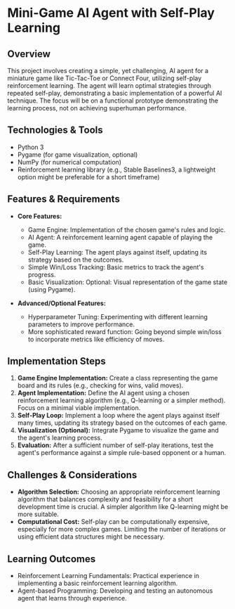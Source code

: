 # Mini-Game AI Agent with Self-Play Learning

## Overview
This project involves creating a simple, yet challenging, AI agent for a miniature game like Tic-Tac-Toe or Connect Four, utilizing self-play reinforcement learning. The agent will learn optimal strategies through repeated self-play, demonstrating a basic implementation of a powerful AI technique.  The focus will be on a functional prototype demonstrating the learning process, not on achieving superhuman performance.

## Technologies & Tools
- Python 3
- Pygame (for game visualization, optional)
- NumPy (for numerical computation)
- Reinforcement learning library (e.g., Stable Baselines3, a lightweight option might be preferable for a short timeframe)


## Features & Requirements
- **Core Features:**
    - Game Engine:  Implementation of the chosen game's rules and logic.
    - AI Agent:  A reinforcement learning agent capable of playing the game.
    - Self-Play Learning: The agent plays against itself, updating its strategy based on the outcomes.
    - Simple Win/Loss Tracking: Basic metrics to track the agent's progress.
    - Basic Visualization:  Optional:  Visual representation of the game state (using Pygame).

- **Advanced/Optional Features:**
    - Hyperparameter Tuning: Experimenting with different learning parameters to improve performance.
    - More sophisticated reward function: Going beyond simple win/loss to incorporate metrics like efficiency of moves.


## Implementation Steps
1. **Game Engine Implementation:** Create a class representing the game board and its rules (e.g., checking for wins, valid moves).
2. **Agent Implementation:** Define the AI agent using a chosen reinforcement learning algorithm (e.g., Q-learning or a simpler method).  Focus on a minimal viable implementation.
3. **Self-Play Loop:** Implement a loop where the agent plays against itself many times, updating its strategy based on the outcomes of each game.
4. **Visualization (Optional):** Integrate Pygame to visualize the game and the agent's learning process.
5. **Evaluation:** After a sufficient number of self-play iterations, test the agent's performance against a simple rule-based opponent or a human.

## Challenges & Considerations
- **Algorithm Selection:** Choosing an appropriate reinforcement learning algorithm that balances complexity and feasibility for a short development time is crucial. A simpler algorithm like Q-learning might be more suitable.
- **Computational Cost:** Self-play can be computationally expensive, especially for more complex games.  Limiting the number of iterations or using efficient data structures might be necessary.

## Learning Outcomes
- Reinforcement Learning Fundamentals:  Practical experience in implementing a basic reinforcement learning algorithm.
- Agent-based Programming:  Developing and testing an autonomous agent that learns through experience.

